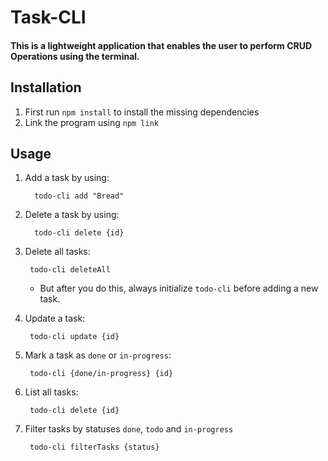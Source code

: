 # Task-CLI

#### This is a lightweight application that enables the user to perform CRUD Operations using the terminal.

## Installation

1. First run `npm install` to install the missing dependencies
2. Link the program using `npm link`

## Usage

1. Add a task by using: 
   ```
     todo-cli add "Bread"
   ```
2. Delete a task by using: 
    ```
      todo-cli delete {id}
    ```
3. Delete all tasks:
     ```
      todo-cli deleteAll
    ```
   - But after you do this, always initialize `todo-cli` before adding a new task.


4. Update a task:
     ```
      todo-cli update {id}
    ```

5. Mark a task as `done` or `in-progress`:
     ```
      todo-cli {done/in-progress} {id}
    ```
6. List all tasks:
     ```
      todo-cli delete {id}
    ```
   
7.  Filter tasks by statuses `done`, `todo` and `in-progress`
     ```
      todo-cli filterTasks {status}
    ```
    
